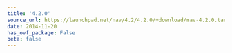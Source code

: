 ```yaml
---
title: '4.2.0'
source_url: https://launchpad.net/nav/4.2/4.2.0/+download/nav-4.2.0.tar.gz
date: 2014-11-20
has_ovf_package: False
beta: false
---
```


